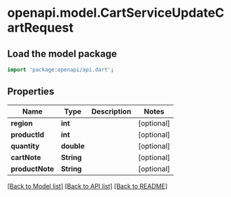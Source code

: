# openapi.model.CartServiceUpdateCartRequest

## Load the model package
```dart
import 'package:openapi/api.dart';
```

## Properties
Name | Type | Description | Notes
------------ | ------------- | ------------- | -------------
**region** | **int** |  | [optional] 
**productId** | **int** |  | [optional] 
**quantity** | **double** |  | [optional] 
**cartNote** | **String** |  | [optional] 
**productNote** | **String** |  | [optional] 

[[Back to Model list]](../README.md#documentation-for-models) [[Back to API list]](../README.md#documentation-for-api-endpoints) [[Back to README]](../README.md)


